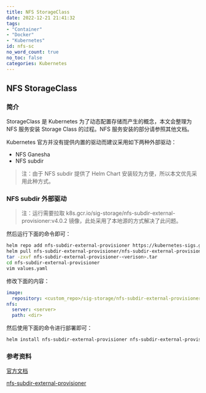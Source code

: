 ```yaml
---
title: NFS StorageClass
date: 2022-12-21 21:41:32
tags:
- "Container"
- "Docker"
- "Kubernetes"
id: nfs-sc
no_word_count: true
no_toc: false
categories: Kubernetes
---
```


## NFS StorageClass

### 简介

StorageClass 是 Kubernetes 为了动态配置存储而产生的概念，本文会整理为 NFS 服务安装 Storage Class 的过程。NFS 服务安装的部分请参照其他文档。

Kubernetes 官方并没有提供内置的驱动而建议采用如下两种外部驱动：

- NFS Ganesha
- NFS subdir

> 注：由于 NFS subdir 提供了 Helm Chart 安装较为方便，所以本文优先采用此种方式。

### NFS subdir 外部驱动

> 注：运行需要拉取 k8s.gcr.io/sig-storage/nfs-subdir-external-provisioner:v4.0.2 镜像，此处采用了本地源的方式解决了此问题。

然后运行下面的命令即可：

```bash
helm repo add nfs-subdir-external-provisioner https://kubernetes-sigs.github.io/nfs-subdir-external-provisioner/
helm pull nfs-subdir-external-provisioner/nfs-subdir-external-provisioner
tar -zxvf nfs-subdir-external-provisioner-<verison>.tar
cd nfs-subdir-external-provisioner
vim values.yaml
```

修改下面的内容：

```yaml
image:
  repository: <custom_repo>/sig-storage/nfs-subdir-external-provisioner
nfs:
  server: <server>
  path: <dir>
```

然后使用下面的命令进行部署即可：

```bash
helm install nfs-subdir-external-provisioner nfs-subdir-external-provisioner/nfs-subdir-external-provisioner -f values.yaml
```

### 参考资料

[官方文档](https://kubernetes.io/zh-cn/docs/concepts/storage/storage-classes/#nfs)

[nfs-subdir-external-provisioner](https://github.com/kubernetes-sigs/nfs-subdir-external-provisioner)

